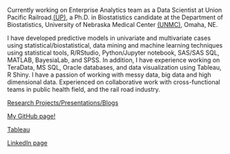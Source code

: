 Currently working on Enterprise Analytics team as a Data Scientist at Union Pacific Railroad.[(UP)](https://www.up.com/index.htm), a Ph.D. in Biostatistics candidate at the Department of Biostatistics, University of Nebraska Medical Center [(UNMC)](https://www.unmc.edu/publichealth/departments/biostatistics/), Omaha, NE. 

I have developed predictive models in univariate and multivariate cases using statistical/biostatistical, data mining and machine learning techniques using statistical tools, R/RStudio, Python/Jupyter notebook, SAS/SAS SQL, MATLAB, BayesiaLab, and SPSS. In addition, I have experience working on TeraData, MS SQL, Oracle databases, and data visualization using Tableau, R Shiny.  I have a passion of working with messy data, big data and high dimensional data. Experienced on collaborative work with cross-functional teams in public health field, and the rail road industry.  

[Research Projects/Presentations/Blogs](https://niroshar.github.io/My-Profile/links/Professional.html)

[My GitHub page!](https://github.com/niroshar/AcademicProjects)

[Tableau](https://public.tableau.com/profile/nirosha.p.rathnayake#!/)

[LinkedIn page](https://www.linkedin.com/in/nirosha-rathnayake-89501385/)




